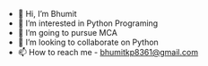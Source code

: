 - 👋 Hi, I’m Bhumit
- 👀 I’m interested in Python Programing
- 🌱 I’m going to pursue MCA
- 💞️ I’m looking to collaborate on Python
- 📫 How to reach me - bhumitkp8361@gmail.com

<!---
bhumit1204/bhumit1204 is a ✨ special ✨ repository because its `README.md` (this file) appears on your GitHub profile.
You can click the Preview link to take a look at your changes.
--->
